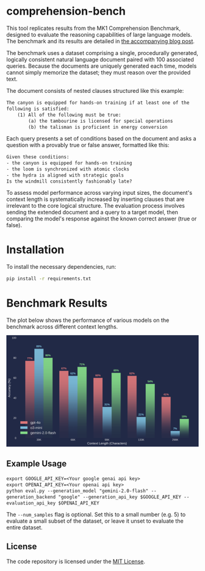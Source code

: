 # comprehension-bench

This tool replicates results from the MK1 Comprehension Benchmark, designed to evaluate the reasoning capabilities of large language models. The benchmark and its results are detailed in [the accompanying blog post](PLACEHOLDER_URL).

The benchmark uses a dataset comprising a single, procedurally generated, logically consistent natural language document paired with 100 associated queries. Because the documents are uniquely generated each time, models cannot simply memorize the dataset; they must reason over the provided text.

The document consists of nested clauses structured like this example:

```
The canyon is equipped for hands-on training if at least one of the following is satisfied:
    (1) All of the following must be true:
        (a) the tambourine is licensed for special operations
        (b) the talisman is proficient in energy conversion
```

Each query presents a set of conditions based on the document and asks a question with a provably true or false answer, formatted like this:

```
Given these conditions:
- the canyon is equipped for hands-on training
- the loom is synchronized with atomic clocks
- the hydra is aligned with strategic goals
Is the windmill consistently fashionably late?
```

To assess model performance across varying input sizes, the document's context length is systematically increased by inserting clauses that are irrelevant to the core logical structure. The evaluation process involves sending the extended document and a query to a target model, then comparing the model's response against the known correct answer (true or false).

# Installation

To install the necessary dependencies, run:
```bash
pip install -r requirements.txt
```

# Benchmark Results

The plot below shows the performance of various models on the benchmark across different context lengths.

![Benchmark Results](./assets/plot.png)

## Example Usage

```
export GOOGLE_API_KEY=<Your google genai api key>
export OPENAI_API_KEY=<Your openai api key>
python eval.py --generation_model "gemini-2.0-flash" --generation_backend "google" --generation_api_key $GOOGLE_API_KEY --evaluation_api_key $OPENAI_API_KEY
```

The `--num_samples` flag is optional. Set this to a small number (e.g. 5) to evaluate a small subset of the dataset, or leave it unset to evaluate the entire dataset.

## License
The code repository is licensed under the [MIT License](LICENSE).

